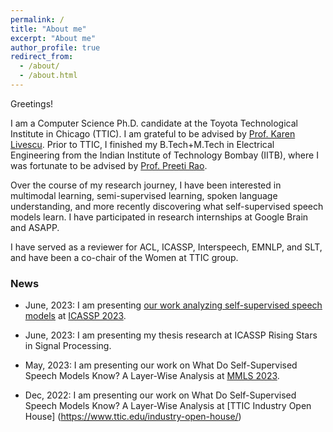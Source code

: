 ```yaml
---
permalink: /
title: "About me"
excerpt: "About me"
author_profile: true
redirect_from: 
  - /about/
  - /about.html
---
```


Greetings!

I am a Computer Science Ph.D. candidate at the Toyota Technological Institute in Chicago (TTIC). I am grateful to be advised by [Prof. Karen Livescu](https://home.ttic.edu/~klivescu/). Prior to TTIC, I finished my B.Tech+M.Tech in Electrical Engineering from the Indian Institute of Technology Bombay (IITB), where I was fortunate to be advised by [Prof. Preeti Rao](https://www.ee.iitb.ac.in/wiki/faculty/prao).

Over the course of my research journey, I have been interested in multimodal learning, semi-supervised learning, spoken language understanding, and more recently discovering what self-supervised speech models learn. I have participated in research internships at Google Brain and ASAPP.

I have served as a reviewer for ACL, ICASSP, Interspeech, EMNLP, and SLT, and have been a co-chair of the Women at TTIC group. 


### News

- June, 2023: I am presenting [our work analyzing self-supervised speech models](https://arxiv.org/abs/2211.03929) at [ICASSP 2023](https://2023.ieeeicassp.org/).

- June, 2023: I am presenting my thesis research at ICASSP Rising Stars in Signal Processing.

- May, 2023: I am presenting our work on What Do Self-Supervised Speech Models Know? A Layer-Wise Analysis at [MMLS 2023](https://www.midwest-ml.org/2023/).

- Dec, 2022: I am presenting our work on What Do Self-Supervised Speech Models Know? A Layer-Wise Analysis at [TTIC Industry Open House] (https://www.ttic.edu/industry-open-house/)
